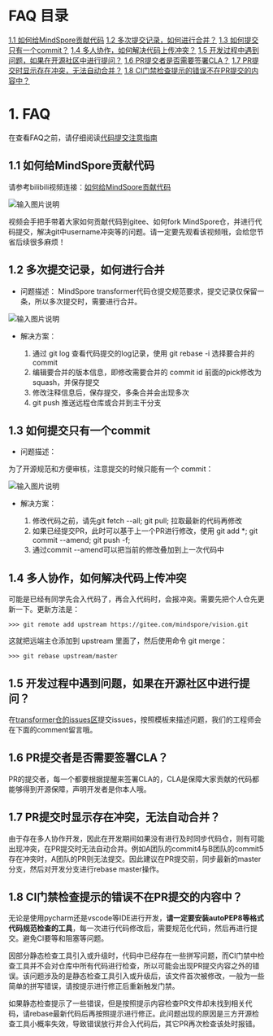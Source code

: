 # FAQ 目录

[1.1 如何给MindSpore贡献代码](#11-如何给MindSpore贡献代码)
[1.2 多次提交记录，如何进行合并？](#12-多次提交记录如何进行合并)
[1.3 如何提交只有一个commit？](#13-如何提交只有一个commit)
[1.4 多人协作，如何解决代码上传冲突？](#14-多人协作如何解决代码上传冲突)
[1.5 开发过程中遇到问题，如果在开源社区中进行提问？](#15-开发过程中遇到问题如果在开源社区中进行提问)
[1.6 PR提交者是否需要签署CLA？](#16-pr提交者是否需要签署cla)
[1.7 PR提交时显示存在冲突，无法自动合并？](#17-pr提交时显示存在冲突无法自动合并)
[1.8 CI门禁检查提示的错误不在PR提交的内容中？](#18-ci门禁检查提示的错误不在pr提交的内容中)

# 1. FAQ 

在查看FAQ之前，请仔细阅读[代码提交注意指南](https://gitee.com/mindspore/vision/wikis/%E4%BB%A3%E7%A0%81%E6%8F%90%E4%BA%A4%E6%B3%A8%E6%84%8F%E6%8C%87%E5%8D%97)

## 1.1 如何给MindSpore贡献代码

请参考bilibili视频连接：[如何给MindSpore贡献代码](https://www.bilibili.com/video/BV1kg411F7Pc/)

![输入图片说明](https://images.gitee.com/uploads/images/2022/0414/171942_e6202765_7386274.png "屏幕截图.png")

视频会手把手带着大家如何贡献代码到gitee、如何fork MindSpore仓，并进行代码提交，解决git中username冲突等的问题。请一定要先观看该视频哦，会给您节省后续很多麻烦！



## 1.2 多次提交记录，如何进行合并

- 问题描述：
MindSpore transformer代码仓提交规范要求，提交记录仅保留一条，所以多次提交时，需要进行合并。

![输入图片说明](https://images.gitee.com/uploads/images/2022/0414/171522_cbcd9488_7386274.png "屏幕截图.png")

- 解决方案：

    1. 通过 git log 查看代码提交的log记录，使用 git rebase -i 选择要合并的 commit
    2. 编辑要合并的版本信息，即修改需要合并的 commit id 前面的pick修改为 squash，并保存提交
    3. 修改注释信息后，保存提交，多条合并会出现多次
    4. git push 推送远程仓库或合并到主干分支


## 1.3 如何提交只有一个commit

- 问题描述：

为了开源规范和方便审核，注意提交的时候只能有一个 commit：

![输入图片说明](https://images.gitee.com/uploads/images/2022/0414/170606_2dcf4944_7386274.png "屏幕截图.png")

- 解决方案：

    1. 修改代码之前，请先git fetch --all; git pull; 拉取最新的代码再修改
    2. 如果已经提交PR，此时可以基于上一个PR进行修改，使用 git add *; git commit --amend; git push -f;
    3. 通过commit --amend可以把当前的修改叠加到上一次代码中


## 1.4 多人协作，如何解决代码上传冲突

可能是已经有同学先合入代码了，再合入代码时，会报冲突。需要先把个人仓先更新一下。更新方法是：

`>>> git remote add upstream https://gitee.com/mindspore/vision.git`

这就把远端主仓添加到 upstream 里面了，然后使用命令 git merge：

`>>> git rebase upstream/master`


## 1.5 开发过程中遇到问题，如果在开源社区中进行提问？

在[transformer仓的issues区](https://gitee.com/mindspore/transformer/issues)提交issues，按照模板来描述问题，我们的工程师会在下面的comment留言哦。


## 1.6 PR提交者是否需要签署CLA？

PR的提交者，每一个都要根据提醒来签署CLA的，CLA是保障大家贡献的代码都能够得到开源保障，声明开发者是你本人哦。


## 1.7 PR提交时显示存在冲突，无法自动合并？

由于存在多人协作开发，因此在开发期间如果没有进行及时同步代码仓，则有可能出现冲突，在PR提交时无法自动合并。例如A团队的commit4与B团队的commit5存在冲突时，A团队的PR则无法提交。因此建议在PR提交前，同步最新的master分支，然后对开发分支进行rebase master操作。


## 1.8 CI门禁检查提示的错误不在PR提交的内容中？

无论是使用pycharm还是vscode等IDE进行开发，**请一定要安装autoPEP8等格式代码规范检查的工具**，每一次进行代码修改后，需要规范化代码，然后再进行提交。避免CI要等和阻塞等问题。

因部分静态检查工具引入或升级时，代码中已经存在一些拼写问题，而CI门禁中检查工具并不会对仓库中所有代码进行检查，所以可能会出现PR提交内容之外的错误。该问题涉及的是静态检查工具引入或升级后，该文件首次被修改，一般为一些简单的拼写错误，请按提示进行修正后重新触发门禁。

如果静态检查提示了一些错误，但是按照提示内容检查PR文件却未找到相关代码，请rebase最新代码后再按照提示进行修正。此问题出现的原因是三方开源检查工具小概率失效，导致错误放行并合入代码后，其它PR再次检查该处时报错。